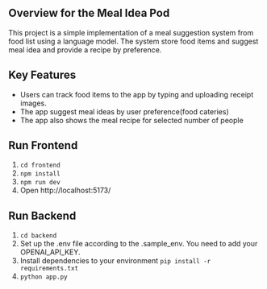 ## Overview for the Meal Idea Pod

This project is a simple implementation of a meal suggestion system from food list using a language model. The system store food items and suggest meal idea and provide a recipe by preference.

## Key Features

- Users can track food items to the app by typing and uploading receipt images.
- The app suggest meal ideas by user preference(food cateries)
- The app also shows the meal recipe for selected number of people

## Run Frontend

1. `cd frontend`
2. `npm install`
3. `npm run dev`
4. Open http://localhost:5173/

## Run Backend

1. `cd backend`
2. Set up the .env file according to the .sample_env. You need to add your OPENAI_API_KEY.
3. Install dependencies to your environment `pip install -r requirements.txt`
4. `python app.py`
